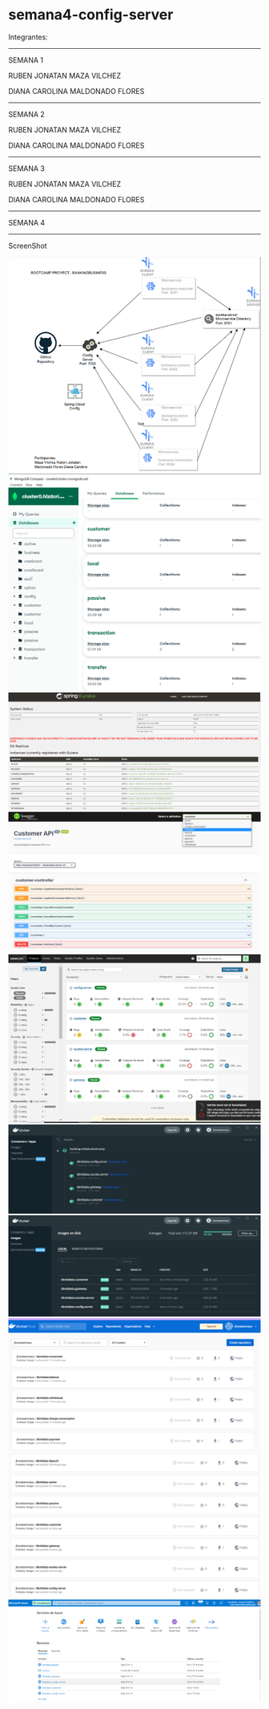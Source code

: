 # semana4-config-server


Integrantes:

------------------------------------------------------
SEMANA 1

RUBEN JONATAN MAZA VILCHEZ

DIANA CAROLINA MALDONADO FLORES

------------------------------------------------------
SEMANA 2

RUBEN JONATAN MAZA VILCHEZ

DIANA CAROLINA MALDONADO FLORES

------------------------------------------------------
SEMANA 3

RUBEN JONATAN MAZA VILCHEZ

DIANA CAROLINA MALDONADO FLORES

------------------------------------------------------
SEMANA 4


------------------------------------------------------
ScreenShot

![ScreenShot](https://github.com/banking-nttdata-bootcamp/config-server-directory/blob/master/images/drawio.png)
![ScreenShot](https://github.com/banking-nttdata-bootcamp/config-server-directory/blob/master/images/MongoDB-Atlas.png)
![ScreenShot](https://github.com/banking-nttdata-bootcamp/config-server-directory/blob/master/images/eureka-server.png)
![ScreenShot](https://github.com/banking-nttdata-bootcamp/config-server-directory/blob/master/images/swagger-api.png)
![ScreenShot](https://github.com/banking-nttdata-bootcamp/config-server-directory/blob/master/images/sonarqube.png)
![ScreenShot](https://github.com/banking-nttdata-bootcamp/config-server-directory/blob/master/images/docker-1.jpeg)
![ScreenShot](https://github.com/banking-nttdata-bootcamp/config-server-directory/blob/master/images/docker-2.jpeg)
![ScreenShot](https://github.com/banking-nttdata-bootcamp/config-server-directory/blob/master/images/docker-hub-1.png)
![ScreenShot](https://github.com/banking-nttdata-bootcamp/config-server-directory/blob/master/images/docker-hub-2.png)
![ScreenShot](https://github.com/banking-nttdata-bootcamp/config-server-directory/blob/master/images/azure.png)


